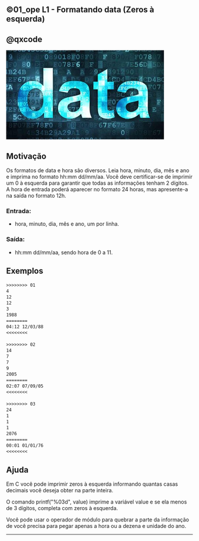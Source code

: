 ## ©01_ope L1 - Formatando data (Zeros à esquerda)
## @qxcode

![](__capa.jpg)

## Motivação

Os formatos de data e hora são diversos. Leia hora, minuto, dia, mês e ano e imprima no formato hh:mm dd/mm/aa. Você deve certificar-se de imprimir um 0 à esquerda para garantir que todas as informações tenham 2 dígitos. A hora de entrada poderá aparecer no formato 24 horas, mas apresente-a na saída no formato 12h.

### Entrada:
- hora, minuto, dia, mês e ano, um por linha.

### Saída:
- hh:mm dd/mm/aa, sendo hora de 0 a 11.

## Exemplos

```
>>>>>>>> 01
4
12
12
3
1988
========
04:12 12/03/88
<<<<<<<<

>>>>>>>> 02
14
7
7
9
2005
========
02:07 07/09/05
<<<<<<<<

>>>>>>>> 03
24
1
1
1
2076
========
00:01 01/01/76
<<<<<<<<
```

## Ajuda

Em C você pode imprimir zeros à esquerda informando quantas casas decimais você deseja obter na parte inteira.

O comando printf("%03d", value) imprime a variável value e se ela menos de 3 dígitos, completa com zeros à esquerda.

Você pode usar o operador de módulo para quebrar a parte da informação de você precisa para pegar apenas a hora ou a dezena e unidade do ano.

---

